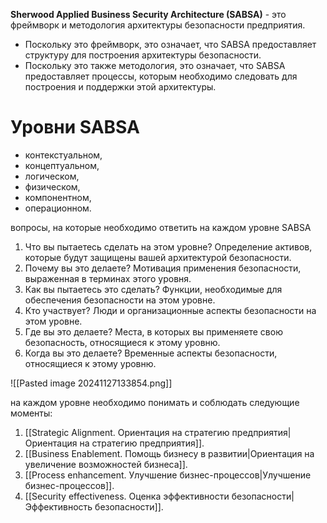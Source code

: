  **Sherwood Applied Business Security Architecture (SABSA)** - это фреймворк и методология архитектуры безопасности предприятия.
- Поскольку это фреймворк, это означает, что SABSA предоставляет структуру для построения архитектуры безопасности.
- Поскольку это также методология, это означает, что SABSA предоставляет процессы, которым необходимо следовать для построения и поддержки этой архитектуры.

# Уровни SABSA


- контекстуальном,
- концептуальном,
- логическом,
- физическом,
- компонентном,
- операционном.

вопросы, на которые необходимо ответить на каждом уровне SABSA

1. Что вы пытаетесь сделать на этом уровне? Определение активов, которые будут защищены вашей архитектурой безопасности.
2. Почему вы это делаете? Мотивация применения безопасности, выраженная в терминах этого уровня.
3. Как вы пытаетесь это сделать? Функции, необходимые для обеспечения безопасности на этом уровне.
4. Кто участвует? Люди и организационные аспекты безопасности на этом уровне.
5. Где вы это делаете? Места, в которых вы применяете свою безопасность, относящиеся к этому уровню.
6. Когда вы это делаете? Временные аспекты безопасности, относящиеся к этому уровню.


![[Pasted image 20241127133854.png]]

на каждом уровне необходимо понимать и соблюдать следующие моменты:

1. [[Strategic Alignment. Ориентация на стратегию предприятия|Ориентация на стратегию предприятия]].
2. [[Business Enablement. Помощь бизнесу в развитии|Ориентация на увеличение возможностей бизнеса]].
3. [[Process enhancement. Улучшение бизнес-процессов|Улучшение бизнес-процессов]].
4. [[Security effectiveness. Оценка эффективности безопасности|Эффективность безопасности]].